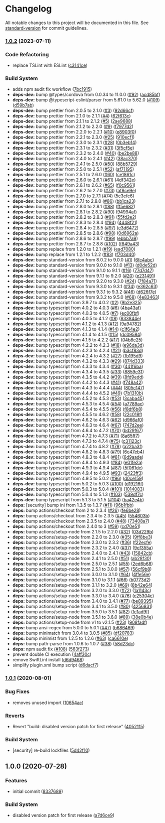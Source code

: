 # Changelog

All notable changes to this project will be documented in this file. See [standard-version](https://github.com/conventional-changelog/standard-version) for commit guidelines.

### [1.0.2](https://github.com/timbru31/cordova-plugin-delete-launch-screen-cache/compare/v1.0.1...v1.0.2) (2023-07-11)

### Code Refactoring

-   replace TSLint with ESLint ([c3141ce](https://github.com/timbru31/cordova-plugin-delete-launch-screen-cache/commit/c3141ce063fa50957117e9b4c09b36e3e5266f63))

### Build System

-   adds npm audit fix workflow ([7bc1915](https://github.com/timbru31/cordova-plugin-delete-launch-screen-cache/commit/7bc1915d63ddccd7a8c1badb8489575059300f78))
-   **deps-dev:** bump @types/cordova from 0.0.34 to 11.0.0 ([#92](https://github.com/timbru31/cordova-plugin-delete-launch-screen-cache/issues/92)) ([acd85bf](https://github.com/timbru31/cordova-plugin-delete-launch-screen-cache/commit/acd85bf4f5e9e2be19cb109202eb1d86b0994659))
-   **deps-dev:** bump @typescript-eslint/parser from 5.61.0 to 5.62.0 ([#109](https://github.com/timbru31/cordova-plugin-delete-launch-screen-cache/issues/109)) ([d59b7ab](https://github.com/timbru31/cordova-plugin-delete-launch-screen-cache/commit/d59b7ab32dfef94832fc76dc1242555ced6edc71))
-   **deps-dev:** bump prettier from 2.0.5 to 2.1.0 ([#3](https://github.com/timbru31/cordova-plugin-delete-launch-screen-cache/issues/3)) ([92d66cf](https://github.com/timbru31/cordova-plugin-delete-launch-screen-cache/commit/92d66cf7e2e465ecd68eaea878f9a445bb79236f))
-   **deps-dev:** bump prettier from 2.1.0 to 2.1.1 ([#4](https://github.com/timbru31/cordova-plugin-delete-launch-screen-cache/issues/4)) ([62f613c](https://github.com/timbru31/cordova-plugin-delete-launch-screen-cache/commit/62f613c0283ea3fe914050687fc87ce1e01621b7))
-   **deps-dev:** bump prettier from 2.1.1 to 2.1.2 ([#5](https://github.com/timbru31/cordova-plugin-delete-launch-screen-cache/issues/5)) ([2ae9688](https://github.com/timbru31/cordova-plugin-delete-launch-screen-cache/commit/2ae968853d2f8bb59030a119d4e42e6b15bbdc31))
-   **deps-dev:** bump prettier from 2.1.2 to 2.2.0 ([#9](https://github.com/timbru31/cordova-plugin-delete-launch-screen-cache/issues/9)) ([f7977d2](https://github.com/timbru31/cordova-plugin-delete-launch-screen-cache/commit/f7977d2cdcf4421587f748a115f802a36830b9c2))
-   **deps-dev:** bump prettier from 2.2.0 to 2.2.1 ([#10](https://github.com/timbru31/cordova-plugin-delete-launch-screen-cache/issues/10)) ([e8903f0](https://github.com/timbru31/cordova-plugin-delete-launch-screen-cache/commit/e8903f06bd403f3a31a3526f5eb910fa6c425eac))
-   **deps-dev:** bump prettier from 2.2.1 to 2.3.0 ([#25](https://github.com/timbru31/cordova-plugin-delete-launch-screen-cache/issues/25)) ([910ecf1](https://github.com/timbru31/cordova-plugin-delete-launch-screen-cache/commit/910ecf16746574835a5a3d7eb25556827cea0cc0))
-   **deps-dev:** bump prettier from 2.3.0 to 2.3.1 ([#28](https://github.com/timbru31/cordova-plugin-delete-launch-screen-cache/issues/28)) ([0b3eb14](https://github.com/timbru31/cordova-plugin-delete-launch-screen-cache/commit/0b3eb14d6838b0bed81b7efc4da8756e94b5975a))
-   **deps-dev:** bump prettier from 2.3.1 to 2.3.2 ([#31](https://github.com/timbru31/cordova-plugin-delete-launch-screen-cache/issues/31)) ([3f5cf5e](https://github.com/timbru31/cordova-plugin-delete-launch-screen-cache/commit/3f5cf5e01813c65046a98b5b0fedefaec235bb80))
-   **deps-dev:** bump prettier from 2.3.2 to 2.4.0 ([#40](https://github.com/timbru31/cordova-plugin-delete-launch-screen-cache/issues/40)) ([be2be88](https://github.com/timbru31/cordova-plugin-delete-launch-screen-cache/commit/be2be88277bc8b97c376d300ac625f2736affd52))
-   **deps-dev:** bump prettier from 2.4.0 to 2.4.1 ([#42](https://github.com/timbru31/cordova-plugin-delete-launch-screen-cache/issues/42)) ([38ac370](https://github.com/timbru31/cordova-plugin-delete-launch-screen-cache/commit/38ac370775cd03e9cb7a2a23f990f070aa426e0f))
-   **deps-dev:** bump prettier from 2.4.1 to 2.5.0 ([#50](https://github.com/timbru31/cordova-plugin-delete-launch-screen-cache/issues/50)) ([88b5729](https://github.com/timbru31/cordova-plugin-delete-launch-screen-cache/commit/88b57295650b15f27351c102363438ac88959815))
-   **deps-dev:** bump prettier from 2.5.0 to 2.5.1 ([#52](https://github.com/timbru31/cordova-plugin-delete-launch-screen-cache/issues/52)) ([af71195](https://github.com/timbru31/cordova-plugin-delete-launch-screen-cache/commit/af71195cd0498061a99ec84d0bfea2bed62f81d0))
-   **deps-dev:** bump prettier from 2.5.1 to 2.6.0 ([#60](https://github.com/timbru31/cordova-plugin-delete-launch-screen-cache/issues/60)) ([ce1861c](https://github.com/timbru31/cordova-plugin-delete-launch-screen-cache/commit/ce1861c5b77227b01ce86562240e27fb870f444e))
-   **deps-dev:** bump prettier from 2.6.0 to 2.6.1 ([#61](https://github.com/timbru31/cordova-plugin-delete-launch-screen-cache/issues/61)) ([4df342e](https://github.com/timbru31/cordova-plugin-delete-launch-screen-cache/commit/4df342e45df7f312a1ce902d618b87d9757708ec))
-   **deps-dev:** bump prettier from 2.6.1 to 2.6.2 ([#65](https://github.com/timbru31/cordova-plugin-delete-launch-screen-cache/issues/65)) ([f0c9561](https://github.com/timbru31/cordova-plugin-delete-launch-screen-cache/commit/f0c95616b278efa5843fbb8ec2c880fa8132b9fa))
-   **deps-dev:** bump prettier from 2.6.2 to 2.7.0 ([#73](https://github.com/timbru31/cordova-plugin-delete-launch-screen-cache/issues/73)) ([af8ce9e](https://github.com/timbru31/cordova-plugin-delete-launch-screen-cache/commit/af8ce9e451593d44cf1e901f9f8cb3ee04f13c91))
-   **deps-dev:** bump prettier from 2.7.0 to 2.7.1 ([#74](https://github.com/timbru31/cordova-plugin-delete-launch-screen-cache/issues/74)) ([5c3cfc6](https://github.com/timbru31/cordova-plugin-delete-launch-screen-cache/commit/5c3cfc659ebe2a281108a38e818fb30031f132ac))
-   **deps-dev:** bump prettier from 2.7.1 to 2.8.0 ([#86](https://github.com/timbru31/cordova-plugin-delete-launch-screen-cache/issues/86)) ([bb1ca23](https://github.com/timbru31/cordova-plugin-delete-launch-screen-cache/commit/bb1ca231eb6717161368027063af99eecd41099c))
-   **deps-dev:** bump prettier from 2.8.0 to 2.8.1 ([#88](https://github.com/timbru31/cordova-plugin-delete-launch-screen-cache/issues/88)) ([ff5e682](https://github.com/timbru31/cordova-plugin-delete-launch-screen-cache/commit/ff5e682f151417a96f73127f744c0dd6635e9a67))
-   **deps-dev:** bump prettier from 2.8.1 to 2.8.2 ([#90](https://github.com/timbru31/cordova-plugin-delete-launch-screen-cache/issues/90)) ([94994af](https://github.com/timbru31/cordova-plugin-delete-launch-screen-cache/commit/94994af08cf18ff0295aec4ffd22c35d76ee1f75))
-   **deps-dev:** bump prettier from 2.8.2 to 2.8.3 ([#91](https://github.com/timbru31/cordova-plugin-delete-launch-screen-cache/issues/91)) ([55fd2e2](https://github.com/timbru31/cordova-plugin-delete-launch-screen-cache/commit/55fd2e28203bf30aa7db6e85456d4c406454cdcb))
-   **deps-dev:** bump prettier from 2.8.3 to 2.8.4 ([#94](https://github.com/timbru31/cordova-plugin-delete-launch-screen-cache/issues/94)) ([4d48f21](https://github.com/timbru31/cordova-plugin-delete-launch-screen-cache/commit/4d48f21673ffb8a42049f5e46379cd39dd59c692))
-   **deps-dev:** bump prettier from 2.8.4 to 2.8.5 ([#97](https://github.com/timbru31/cordova-plugin-delete-launch-screen-cache/issues/97)) ([e3d6472](https://github.com/timbru31/cordova-plugin-delete-launch-screen-cache/commit/e3d6472556a9fc1879466d4e59b25d5ec4d18d8e))
-   **deps-dev:** bump prettier from 2.8.5 to 2.8.6 ([#98](https://github.com/timbru31/cordova-plugin-delete-launch-screen-cache/issues/98)) ([0d6962a](https://github.com/timbru31/cordova-plugin-delete-launch-screen-cache/commit/0d6962a4a887114c5bb29167bfa39a535eb69845))
-   **deps-dev:** bump prettier from 2.8.6 to 2.8.7 ([#99](https://github.com/timbru31/cordova-plugin-delete-launch-screen-cache/issues/99)) ([ebbb7a9](https://github.com/timbru31/cordova-plugin-delete-launch-screen-cache/commit/ebbb7a956fdafe390bbd4da6fecd12187f2ef547))
-   **deps-dev:** bump prettier from 2.8.7 to 2.8.8 ([#102](https://github.com/timbru31/cordova-plugin-delete-launch-screen-cache/issues/102)) ([f849a43](https://github.com/timbru31/cordova-plugin-delete-launch-screen-cache/commit/f849a43e23a8274caec7b57a696bac7537ed3cdd))
-   **deps-dev:** bump replace from 1.2.0 to 1.2.1 ([#19](https://github.com/timbru31/cordova-plugin-delete-launch-screen-cache/issues/19)) ([ead7080](https://github.com/timbru31/cordova-plugin-delete-launch-screen-cache/commit/ead7080bd9f45f6ce593807709e56682d1c96f83))
-   **deps-dev:** bump replace from 1.2.1 to 1.2.2 ([#83](https://github.com/timbru31/cordova-plugin-delete-launch-screen-cache/issues/83)) ([f703d40](https://github.com/timbru31/cordova-plugin-delete-launch-screen-cache/commit/f703d409d837d2b98f348dd1fbfb93045cb19760))
-   **deps-dev:** bump standard-version from 8.0.2 to 9.0.0 ([#1](https://github.com/timbru31/cordova-plugin-delete-launch-screen-cache/issues/1)) ([6fc4abc](https://github.com/timbru31/cordova-plugin-delete-launch-screen-cache/commit/6fc4abcd9f85412d37dbfc45732f1aa8168c49c0))
-   **deps-dev:** bump standard-version from 9.0.0 to 9.1.0 ([#13](https://github.com/timbru31/cordova-plugin-delete-launch-screen-cache/issues/13)) ([d0de52d](https://github.com/timbru31/cordova-plugin-delete-launch-screen-cache/commit/d0de52d5af324de01741a070e5b1ac5789df44cb))
-   **deps-dev:** bump standard-version from 9.1.0 to 9.1.1 ([#16](https://github.com/timbru31/cordova-plugin-delete-launch-screen-cache/issues/16)) ([77d7d47](https://github.com/timbru31/cordova-plugin-delete-launch-screen-cache/commit/77d7d479ddf12c6f0fb90daf548b45543468e4f7))
-   **deps-dev:** bump standard-version from 9.1.1 to 9.2.0 ([#20](https://github.com/timbru31/cordova-plugin-delete-launch-screen-cache/issues/20)) ([e231491](https://github.com/timbru31/cordova-plugin-delete-launch-screen-cache/commit/e231491752dea355af411435aef72fb147371156))
-   **deps-dev:** bump standard-version from 9.2.0 to 9.3.0 ([#24](https://github.com/timbru31/cordova-plugin-delete-launch-screen-cache/issues/24)) ([7f84a71](https://github.com/timbru31/cordova-plugin-delete-launch-screen-cache/commit/7f84a71bde79c3b1482aa8e8e0ab7d7b460fdbe5))
-   **deps-dev:** bump standard-version from 9.3.0 to 9.3.1 ([#34](https://github.com/timbru31/cordova-plugin-delete-launch-screen-cache/issues/34)) ([e362c63](https://github.com/timbru31/cordova-plugin-delete-launch-screen-cache/commit/e362c63e5dd44b5bd6727993200445ff023d1bc7))
-   **deps-dev:** bump standard-version from 9.3.1 to 9.3.2 ([#46](https://github.com/timbru31/cordova-plugin-delete-launch-screen-cache/issues/46)) ([d626f7e](https://github.com/timbru31/cordova-plugin-delete-launch-screen-cache/commit/d626f7e4613146b4309792c44cf09f658955aedb))
-   **deps-dev:** bump standard-version from 9.3.2 to 9.5.0 ([#68](https://github.com/timbru31/cordova-plugin-delete-launch-screen-cache/issues/68)) ([4e83463](https://github.com/timbru31/cordova-plugin-delete-launch-screen-cache/commit/4e83463a1b89e469ec4f0f0d064819d873198fc5))
-   **deps-dev:** bump typescript from 3.9.7 to 4.0.2 ([#2](https://github.com/timbru31/cordova-plugin-delete-launch-screen-cache/issues/2)) ([9b2e325](https://github.com/timbru31/cordova-plugin-delete-launch-screen-cache/commit/9b2e325c88d954477da5ce201e55d265e0cd2986))
-   **deps-dev:** bump typescript from 4.0.2 to 4.0.3 ([#6](https://github.com/timbru31/cordova-plugin-delete-launch-screen-cache/issues/6)) ([4ba43af](https://github.com/timbru31/cordova-plugin-delete-launch-screen-cache/commit/4ba43af78026d5c04b9ffe25c9c5d30848218e08))
-   **deps-dev:** bump typescript from 4.0.3 to 4.0.5 ([#7](https://github.com/timbru31/cordova-plugin-delete-launch-screen-cache/issues/7)) ([ec00fbf](https://github.com/timbru31/cordova-plugin-delete-launch-screen-cache/commit/ec00fbf3286a0210a2d46b11101da26983fd70c4))
-   **deps-dev:** bump typescript from 4.0.5 to 4.1.2 ([#8](https://github.com/timbru31/cordova-plugin-delete-launch-screen-cache/issues/8)) ([833844e](https://github.com/timbru31/cordova-plugin-delete-launch-screen-cache/commit/833844e565dd6959b82418f44629d146fd8e1938))
-   **deps-dev:** bump typescript from 4.1.2 to 4.1.3 ([#12](https://github.com/timbru31/cordova-plugin-delete-launch-screen-cache/issues/12)) ([9a94782](https://github.com/timbru31/cordova-plugin-delete-launch-screen-cache/commit/9a9478204b47fb3d97b2b4e1d16a7f14af1c4512))
-   **deps-dev:** bump typescript from 4.1.3 to 4.1.4 ([#14](https://github.com/timbru31/cordova-plugin-delete-launch-screen-cache/issues/14)) ([c1f64e2](https://github.com/timbru31/cordova-plugin-delete-launch-screen-cache/commit/c1f64e2de62ed701cbb3dc539c9c4ad981706546))
-   **deps-dev:** bump typescript from 4.1.4 to 4.1.5 ([#15](https://github.com/timbru31/cordova-plugin-delete-launch-screen-cache/issues/15)) ([dc09584](https://github.com/timbru31/cordova-plugin-delete-launch-screen-cache/commit/dc0958452d0dfd437fd525d9be9e7023b8f71094))
-   **deps-dev:** bump typescript from 4.1.5 to 4.2.2 ([#17](https://github.com/timbru31/cordova-plugin-delete-launch-screen-cache/issues/17)) ([04b8c25](https://github.com/timbru31/cordova-plugin-delete-launch-screen-cache/commit/04b8c25502ca9688a7791a5c2abe5c2f5cf75932))
-   **deps-dev:** bump typescript from 4.2.2 to 4.2.3 ([#18](https://github.com/timbru31/cordova-plugin-delete-launch-screen-cache/issues/18)) ([e96da3d](https://github.com/timbru31/cordova-plugin-delete-launch-screen-cache/commit/e96da3dbc63f4f4ac976ec39b41ebab885812448))
-   **deps-dev:** bump typescript from 4.2.3 to 4.2.4 ([#21](https://github.com/timbru31/cordova-plugin-delete-launch-screen-cache/issues/21)) ([b3cf83d](https://github.com/timbru31/cordova-plugin-delete-launch-screen-cache/commit/b3cf83d004c4c6725a9f756d465dc36a53bcce18))
-   **deps-dev:** bump typescript from 4.2.4 to 4.3.2 ([#27](https://github.com/timbru31/cordova-plugin-delete-launch-screen-cache/issues/27)) ([fb195d9](https://github.com/timbru31/cordova-plugin-delete-launch-screen-cache/commit/fb195d992b1ea786146cf597292b5a66d4c11a73))
-   **deps-dev:** bump typescript from 4.3.2 to 4.3.3 ([#29](https://github.com/timbru31/cordova-plugin-delete-launch-screen-cache/issues/29)) ([874d333](https://github.com/timbru31/cordova-plugin-delete-launch-screen-cache/commit/874d3336e9b2bf5f563e3fea0e9465daeacd606e))
-   **deps-dev:** bump typescript from 4.3.3 to 4.3.4 ([#30](https://github.com/timbru31/cordova-plugin-delete-launch-screen-cache/issues/30)) ([441f6ba](https://github.com/timbru31/cordova-plugin-delete-launch-screen-cache/commit/441f6ba407ac1481f089ff9ebfec01b7fffbec92))
-   **deps-dev:** bump typescript from 4.3.4 to 4.3.5 ([#33](https://github.com/timbru31/cordova-plugin-delete-launch-screen-cache/issues/33)) ([8859e31](https://github.com/timbru31/cordova-plugin-delete-launch-screen-cache/commit/8859e3129da83ee50b3c78c255298e99a713fb9d))
-   **deps-dev:** bump typescript from 4.3.5 to 4.4.2 ([#39](https://github.com/timbru31/cordova-plugin-delete-launch-screen-cache/issues/39)) ([8fd9edd](https://github.com/timbru31/cordova-plugin-delete-launch-screen-cache/commit/8fd9edd3b917504787193be5b0ee8a1b4936912d))
-   **deps-dev:** bump typescript from 4.4.2 to 4.4.3 ([#41](https://github.com/timbru31/cordova-plugin-delete-launch-screen-cache/issues/41)) ([f748a42](https://github.com/timbru31/cordova-plugin-delete-launch-screen-cache/commit/f748a4211330e953e94e777e2bac5c83be36ac4b))
-   **deps-dev:** bump typescript from 4.4.3 to 4.4.4 ([#44](https://github.com/timbru31/cordova-plugin-delete-launch-screen-cache/issues/44)) ([805c147](https://github.com/timbru31/cordova-plugin-delete-launch-screen-cache/commit/805c14752db9e10797cc6c99e99242ddebe94d24))
-   **deps-dev:** bump typescript from 4.4.4 to 4.5.2 ([#49](https://github.com/timbru31/cordova-plugin-delete-launch-screen-cache/issues/49)) ([7b1310b](https://github.com/timbru31/cordova-plugin-delete-launch-screen-cache/commit/7b1310b278cd83bdd0de9aa337f58c546e387926))
-   **deps-dev:** bump typescript from 4.5.2 to 4.5.3 ([#53](https://github.com/timbru31/cordova-plugin-delete-launch-screen-cache/issues/53)) ([3caba45](https://github.com/timbru31/cordova-plugin-delete-launch-screen-cache/commit/3caba456dce8e43ad49f723e2093652d4b57bd2b))
-   **deps-dev:** bump typescript from 4.5.3 to 4.5.4 ([#54](https://github.com/timbru31/cordova-plugin-delete-launch-screen-cache/issues/54)) ([a7789ac](https://github.com/timbru31/cordova-plugin-delete-launch-screen-cache/commit/a7789acf73a19679070b607dce1954d69a32406a))
-   **deps-dev:** bump typescript from 4.5.4 to 4.5.5 ([#56](https://github.com/timbru31/cordova-plugin-delete-launch-screen-cache/issues/56)) ([f8df6b8](https://github.com/timbru31/cordova-plugin-delete-launch-screen-cache/commit/f8df6b80e3905cfde661f0f4dd7c606055136843))
-   **deps-dev:** bump typescript from 4.5.5 to 4.6.2 ([#58](https://github.com/timbru31/cordova-plugin-delete-launch-screen-cache/issues/58)) ([22c018f](https://github.com/timbru31/cordova-plugin-delete-launch-screen-cache/commit/22c018fd6ca3c349e9e6269acc3e1075fc5d7f7b))
-   **deps-dev:** bump typescript from 4.6.2 to 4.6.3 ([#62](https://github.com/timbru31/cordova-plugin-delete-launch-screen-cache/issues/62)) ([d966af0](https://github.com/timbru31/cordova-plugin-delete-launch-screen-cache/commit/d966af03baf0276380e9e02b24854910ab484b6f))
-   **deps-dev:** bump typescript from 4.6.3 to 4.6.4 ([#67](https://github.com/timbru31/cordova-plugin-delete-launch-screen-cache/issues/67)) ([747d2ee](https://github.com/timbru31/cordova-plugin-delete-launch-screen-cache/commit/747d2ee4757f7bf6d8b0a1e0efb1d38fbb88cdfc))
-   **deps-dev:** bump typescript from 4.6.4 to 4.7.2 ([#70](https://github.com/timbru31/cordova-plugin-delete-launch-screen-cache/issues/70)) ([bd29f67](https://github.com/timbru31/cordova-plugin-delete-launch-screen-cache/commit/bd29f672d9de1805ff50d7ae1cc14b894491dd97))
-   **deps-dev:** bump typescript from 4.7.2 to 4.7.3 ([#71](https://github.com/timbru31/cordova-plugin-delete-launch-screen-cache/issues/71)) ([8a65ff7](https://github.com/timbru31/cordova-plugin-delete-launch-screen-cache/commit/8a65ff75da84dd34e2faa3ad3d5d3627c264ba58))
-   **deps-dev:** bump typescript from 4.7.3 to 4.7.4 ([#75](https://github.com/timbru31/cordova-plugin-delete-launch-screen-cache/issues/75)) ([c31123c](https://github.com/timbru31/cordova-plugin-delete-launch-screen-cache/commit/c31123cfd5ae24bfaf14f79cea48013f7fd7715c))
-   **deps-dev:** bump typescript from 4.7.4 to 4.8.2 ([#78](https://github.com/timbru31/cordova-plugin-delete-launch-screen-cache/issues/78)) ([a22ba3f](https://github.com/timbru31/cordova-plugin-delete-launch-screen-cache/commit/a22ba3f956fb3307d6bba9007f1bdbfd280ec97c))
-   **deps-dev:** bump typescript from 4.8.2 to 4.8.3 ([#79](https://github.com/timbru31/cordova-plugin-delete-launch-screen-cache/issues/79)) ([6c47eb4](https://github.com/timbru31/cordova-plugin-delete-launch-screen-cache/commit/6c47eb42e7326b0e9f56daebb907e50c5dbec4d3))
-   **deps-dev:** bump typescript from 4.8.3 to 4.8.4 ([#81](https://github.com/timbru31/cordova-plugin-delete-launch-screen-cache/issues/81)) ([6d9aade](https://github.com/timbru31/cordova-plugin-delete-launch-screen-cache/commit/6d9aade003bf7ea4ae270882e367e2081f98761e))
-   **deps-dev:** bump typescript from 4.8.4 to 4.9.3 ([#84](https://github.com/timbru31/cordova-plugin-delete-launch-screen-cache/issues/84)) ([e01fe2a](https://github.com/timbru31/cordova-plugin-delete-launch-screen-cache/commit/e01fe2a1f9e6db7d6138684cb47fdbbfeb340a12))
-   **deps-dev:** bump typescript from 4.9.3 to 4.9.4 ([#87](https://github.com/timbru31/cordova-plugin-delete-launch-screen-cache/issues/87)) ([5f061de](https://github.com/timbru31/cordova-plugin-delete-launch-screen-cache/commit/5f061de876651d2eb501df0b7fa470a7fa32d578))
-   **deps-dev:** bump typescript from 4.9.4 to 4.9.5 ([#93](https://github.com/timbru31/cordova-plugin-delete-launch-screen-cache/issues/93)) ([2423ff3](https://github.com/timbru31/cordova-plugin-delete-launch-screen-cache/commit/2423ff3bd648db7d9cb763113f8f5b8f42171f44))
-   **deps-dev:** bump typescript from 4.9.5 to 5.0.2 ([#96](https://github.com/timbru31/cordova-plugin-delete-launch-screen-cache/issues/96)) ([d0ce159](https://github.com/timbru31/cordova-plugin-delete-launch-screen-cache/commit/d0ce15951e050a739e19a87ce237006be18f3eb2))
-   **deps-dev:** bump typescript from 5.0.2 to 5.0.3 ([#100](https://github.com/timbru31/cordova-plugin-delete-launch-screen-cache/issues/100)) ([d19216f](https://github.com/timbru31/cordova-plugin-delete-launch-screen-cache/commit/d19216f7a07aa0c9fbae122a47168bfd53f9e5da))
-   **deps-dev:** bump typescript from 5.0.3 to 5.0.4 ([#101](https://github.com/timbru31/cordova-plugin-delete-launch-screen-cache/issues/101)) ([1014083](https://github.com/timbru31/cordova-plugin-delete-launch-screen-cache/commit/10140830486ee042423087ee5967965d6b92156c))
-   **deps-dev:** bump typescript from 5.0.4 to 5.1.3 ([#103](https://github.com/timbru31/cordova-plugin-delete-launch-screen-cache/issues/103)) ([539df7c](https://github.com/timbru31/cordova-plugin-delete-launch-screen-cache/commit/539df7cb929aaa5f9042f27fdb0b9b2ed565a647))
-   **deps-dev:** bump typescript from 5.1.3 to 5.1.5 ([#104](https://github.com/timbru31/cordova-plugin-delete-launch-screen-cache/issues/104)) ([ba42e4b](https://github.com/timbru31/cordova-plugin-delete-launch-screen-cache/commit/ba42e4b4e062465a72c241a1f767f05382a1399d))
-   **deps:** [security] bump ini from 1.3.5 to 1.3.7 ([#11](https://github.com/timbru31/cordova-plugin-delete-launch-screen-cache/issues/11)) ([96b1fbb](https://github.com/timbru31/cordova-plugin-delete-launch-screen-cache/commit/96b1fbb666142694373c7018bb4695e5799fe6c1))
-   **deps:** bump actions/checkout from 2 to 2.3.4 ([#26](https://github.com/timbru31/cordova-plugin-delete-launch-screen-cache/issues/26)) ([fe6be28](https://github.com/timbru31/cordova-plugin-delete-launch-screen-cache/commit/fe6be286064463da2ede672b3664ca2a7f4b31fd))
-   **deps:** bump actions/checkout from 2.3.4 to 2.3.5 ([#45](https://github.com/timbru31/cordova-plugin-delete-launch-screen-cache/issues/45)) ([554603b](https://github.com/timbru31/cordova-plugin-delete-launch-screen-cache/commit/554603b1580d849dc50aec12c44ffc65fe127df2))
-   **deps:** bump actions/checkout from 2.3.5 to 2.4.0 ([#48](https://github.com/timbru31/cordova-plugin-delete-launch-screen-cache/issues/48)) ([73408a7](https://github.com/timbru31/cordova-plugin-delete-launch-screen-cache/commit/73408a72bc8a86d2cb52eb7290bb62208d6a7124))
-   **deps:** bump actions/checkout from 2.4.0 to 3 ([#59](https://github.com/timbru31/cordova-plugin-delete-launch-screen-cache/issues/59)) ([cd70e51](https://github.com/timbru31/cordova-plugin-delete-launch-screen-cache/commit/cd70e515d92d9ab08cb2d02367a4d508bbb38475))
-   **deps:** bump actions/setup-node from 2.1.5 to 2.2.0 ([#32](https://github.com/timbru31/cordova-plugin-delete-launch-screen-cache/issues/32)) ([03d229b](https://github.com/timbru31/cordova-plugin-delete-launch-screen-cache/commit/03d229b6ca396e8025ac2202eb722abec4df2767))
-   **deps:** bump actions/setup-node from 2.2.0 to 2.3.0 ([#35](https://github.com/timbru31/cordova-plugin-delete-launch-screen-cache/issues/35)) ([9ff8be3](https://github.com/timbru31/cordova-plugin-delete-launch-screen-cache/commit/9ff8be3e9d60545730ff9faf4cd747a0923ff632))
-   **deps:** bump actions/setup-node from 2.3.0 to 2.3.2 ([#36](https://github.com/timbru31/cordova-plugin-delete-launch-screen-cache/issues/36)) ([f22ecfe](https://github.com/timbru31/cordova-plugin-delete-launch-screen-cache/commit/f22ecfe8b87fcd37fcf07e7bc62d4d08e13284c4))
-   **deps:** bump actions/setup-node from 2.3.2 to 2.4.0 ([#37](https://github.com/timbru31/cordova-plugin-delete-launch-screen-cache/issues/37)) ([9cf355a](https://github.com/timbru31/cordova-plugin-delete-launch-screen-cache/commit/9cf355a33e6cac2d4c14954520bb17cd5ee93264))
-   **deps:** bump actions/setup-node from 2.4.0 to 2.4.1 ([#43](https://github.com/timbru31/cordova-plugin-delete-launch-screen-cache/issues/43)) ([15842cb](https://github.com/timbru31/cordova-plugin-delete-launch-screen-cache/commit/15842cb836ef758afaf6acc50180c63610e3d228))
-   **deps:** bump actions/setup-node from 2.4.1 to 2.5.0 ([#51](https://github.com/timbru31/cordova-plugin-delete-launch-screen-cache/issues/51)) ([ab28f30](https://github.com/timbru31/cordova-plugin-delete-launch-screen-cache/commit/ab28f3080316a5454a37fbec7b7d276acebbe580))
-   **deps:** bump actions/setup-node from 2.5.0 to 2.5.1 ([#55](https://github.com/timbru31/cordova-plugin-delete-launch-screen-cache/issues/55)) ([2ed6b68](https://github.com/timbru31/cordova-plugin-delete-launch-screen-cache/commit/2ed6b68606ecc1c5d2143ebf164586d0c8212af8))
-   **deps:** bump actions/setup-node from 2.5.1 to 3.0.0 ([#57](https://github.com/timbru31/cordova-plugin-delete-launch-screen-cache/issues/57)) ([56cf9b8](https://github.com/timbru31/cordova-plugin-delete-launch-screen-cache/commit/56cf9b883555da44d76f044749a1515b6d202bbd))
-   **deps:** bump actions/setup-node from 3.0.0 to 3.1.0 ([#64](https://github.com/timbru31/cordova-plugin-delete-launch-screen-cache/issues/64)) ([4ffe56e](https://github.com/timbru31/cordova-plugin-delete-launch-screen-cache/commit/4ffe56ea9463e8d37d1b78f00ebebb323359504e))
-   **deps:** bump actions/setup-node from 3.1.0 to 3.1.1 ([#66](https://github.com/timbru31/cordova-plugin-delete-launch-screen-cache/issues/66)) ([b0773d2](https://github.com/timbru31/cordova-plugin-delete-launch-screen-cache/commit/b0773d2f0c8e8bf0c2972952b718088423617b68))
-   **deps:** bump actions/setup-node from 3.1.1 to 3.2.0 ([#69](https://github.com/timbru31/cordova-plugin-delete-launch-screen-cache/issues/69)) ([8b42e64](https://github.com/timbru31/cordova-plugin-delete-launch-screen-cache/commit/8b42e64c506162273de9d6bf7282e1bf156417ab))
-   **deps:** bump actions/setup-node from 3.2.0 to 3.3.0 ([#72](https://github.com/timbru31/cordova-plugin-delete-launch-screen-cache/issues/72)) ([1a1143c](https://github.com/timbru31/cordova-plugin-delete-launch-screen-cache/commit/1a1143c4b1b53c0050f3de709a9a53d96f988f93))
-   **deps:** bump actions/setup-node from 3.3.0 to 3.4.0 ([#76](https://github.com/timbru31/cordova-plugin-delete-launch-screen-cache/issues/76)) ([c25304c](https://github.com/timbru31/cordova-plugin-delete-launch-screen-cache/commit/c25304c4e876324a7b34fd6fbdd1910694e63cc7))
-   **deps:** bump actions/setup-node from 3.4.0 to 3.4.1 ([#77](https://github.com/timbru31/cordova-plugin-delete-launch-screen-cache/issues/77)) ([be89395](https://github.com/timbru31/cordova-plugin-delete-launch-screen-cache/commit/be89395485342b786715b5282b79227f01bbcc0c))
-   **deps:** bump actions/setup-node from 3.4.1 to 3.5.0 ([#80](https://github.com/timbru31/cordova-plugin-delete-launch-screen-cache/issues/80)) ([4256831](https://github.com/timbru31/cordova-plugin-delete-launch-screen-cache/commit/4256831bc3b57d4d95ce0a5d144fdd9d7487973c))
-   **deps:** bump actions/setup-node from 3.5.0 to 3.5.1 ([#82](https://github.com/timbru31/cordova-plugin-delete-launch-screen-cache/issues/82)) ([fc1ad9f](https://github.com/timbru31/cordova-plugin-delete-launch-screen-cache/commit/fc1ad9faa07027b23b005a6bc087cb9564d7147f))
-   **deps:** bump actions/setup-node from 3.5.1 to 3.6.0 ([#89](https://github.com/timbru31/cordova-plugin-delete-launch-screen-cache/issues/89)) ([38e0b4e](https://github.com/timbru31/cordova-plugin-delete-launch-screen-cache/commit/38e0b4e9597b0458b81ce8c5cbc6f85c8e708d37))
-   **deps:** bump actions/setup-node from v1 to v2.1.5 ([#23](https://github.com/timbru31/cordova-plugin-delete-launch-screen-cache/issues/23)) ([908fadf](https://github.com/timbru31/cordova-plugin-delete-launch-screen-cache/commit/908fadf50fec184c1bf5e40553fbe632d8566141))
-   **deps:** bump ansi-regex from 5.0.0 to 5.0.1 ([#47](https://github.com/timbru31/cordova-plugin-delete-launch-screen-cache/issues/47)) ([b686469](https://github.com/timbru31/cordova-plugin-delete-launch-screen-cache/commit/b68646986f56c4c21f0aeefec406296901f61357))
-   **deps:** bump minimatch from 3.0.4 to 3.0.5 ([#85](https://github.com/timbru31/cordova-plugin-delete-launch-screen-cache/issues/85)) ([df20783](https://github.com/timbru31/cordova-plugin-delete-launch-screen-cache/commit/df20783662806054077ae967269222db9a1d8dc3))
-   **deps:** bump minimist from 1.2.5 to 1.2.6 ([#63](https://github.com/timbru31/cordova-plugin-delete-launch-screen-cache/issues/63)) ([ca6610e](https://github.com/timbru31/cordova-plugin-delete-launch-screen-cache/commit/ca6610eec6b878c863af4f89daa71e3edb6581de))
-   **deps:** bump path-parse from 1.0.6 to 1.0.7 ([#38](https://github.com/timbru31/cordova-plugin-delete-launch-screen-cache/issues/38)) ([58d23dc](https://github.com/timbru31/cordova-plugin-delete-launch-screen-cache/commit/58d23dca4f78dd71b40e312e700bfb2cdc178dbb))
-   **deps:** npm audit fix ([#108](https://github.com/timbru31/cordova-plugin-delete-launch-screen-cache/issues/108)) ([563f273](https://github.com/timbru31/cordova-plugin-delete-launch-screen-cache/commit/563f2736e1a8ce80b903d9d778fc74f54242eb89))
-   prevent double CI execution ([4aff30c](https://github.com/timbru31/cordova-plugin-delete-launch-screen-cache/commit/4aff30cd0488f4d5f93412b321599bc0860d3454))
-   remove SwiftLint install ([d6d9468](https://github.com/timbru31/cordova-plugin-delete-launch-screen-cache/commit/d6d9468c1f2e298a37f8ec695104dcab7c48e63a))
-   simplify plugin.xml bump script ([d6dacf7](https://github.com/timbru31/cordova-plugin-delete-launch-screen-cache/commit/d6dacf731d9f91f6690589951c562b674a72bb60))

### [1.0.1](https://github.com/timbru31/cordova-plugin-delete-launch-screen-cache/compare/v1.0.0...v1.0.1) (2020-08-01)

### Bug Fixes

-   removes unused import ([10654ac](https://github.com/timbru31/cordova-plugin-delete-launch-screen-cache/commit/10654ac13cbb37408d7d6a83aeddfd19565f9daf))

### Reverts

-   Revert "build: disabled version patch for first release" ([4052115](https://github.com/timbru31/cordova-plugin-delete-launch-screen-cache/commit/4052115aa97051f5736c4fa117a729d77df84b79))

### Build System

-   [security] re-build lockfiles ([5d42f10](https://github.com/timbru31/cordova-plugin-delete-launch-screen-cache/commit/5d42f101ddaa27f65020d6407d229e6e5e6466c4))

## 1.0.0 (2020-07-28)

### Features

-   initial commit ([8337689](https://github.com/timbru31/cordova-plugin-delete-launch-screen-cache/commit/8337689926df766e59ab1c3a3ffe839811776783))

### Build System

-   disabled version patch for first release ([a7d6ce9](https://github.com/timbru31/cordova-plugin-delete-launch-screen-cache/commit/a7d6ce99651164daefeb23baa0b507df449abeba))
